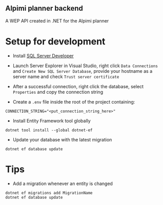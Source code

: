 ## Alpimi planner backend
A WEP API created in .NET for the Alpimi planner

# Setup for development

- Install [SQL Server Developer](https://www.microsoft.com/pl-pl/sql-server/sql-server-downloads)

- Launch Server Explorer in Visual Studio, right click `Data Connections` and `Create New SQL Server Database`, provide your hostname as a server name and check `Trust server certificate`

- After a successful connection, right click the database, select `Properties` and copy the connection string

- Create a `.env` file inside the root of the project containing:
```
CONNECTION_STRING="<put_connection_string_here>"
```

- Install Entity Framework tool globally
```
dotnet tool install --global dotnet-ef
```

- Update your database with the latest migration
```
dotnet ef database update
```

# Tips

- Add a migration whenever an entity is changed
```
dotnet ef migrations add MigrationName
dotnet ef database update
```

